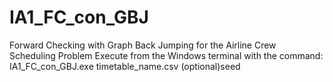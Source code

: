 # IA1_FC_con_GBJ
Forward Checking with Graph Back Jumping for the Airline Crew Scheduling Problem
Execute from the Windows terminal with the command:
    IA1_FC_con_GBJ.exe timetable_name.csv (optional)seed
